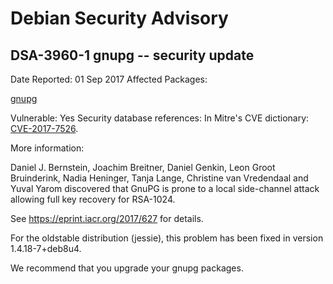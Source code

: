 
Debian Security Advisory
========================


DSA-3960-1 gnupg -- security update
-----------------------------------



Date Reported:
01 Sep 2017
Affected Packages:

[gnupg](https://packages.debian.org/src:gnupg)

Vulnerable:
Yes
Security database references:
In Mitre's CVE dictionary: [CVE-2017-7526](https://security-tracker.debian.org/tracker/CVE-2017-7526).  

More information:

Daniel J. Bernstein, Joachim Breitner, Daniel Genkin, Leon Groot
Bruinderink, Nadia Heninger, Tanja Lange, Christine van Vredendaal and
Yuval Yarom discovered that GnuPG is prone to a local side-channel
attack allowing full key recovery for RSA-1024.


See <https://eprint.iacr.org/2017/627> for details.


For the oldstable distribution (jessie), this problem has been fixed
in version 1.4.18-7+deb8u4.


We recommend that you upgrade your gnupg packages.





